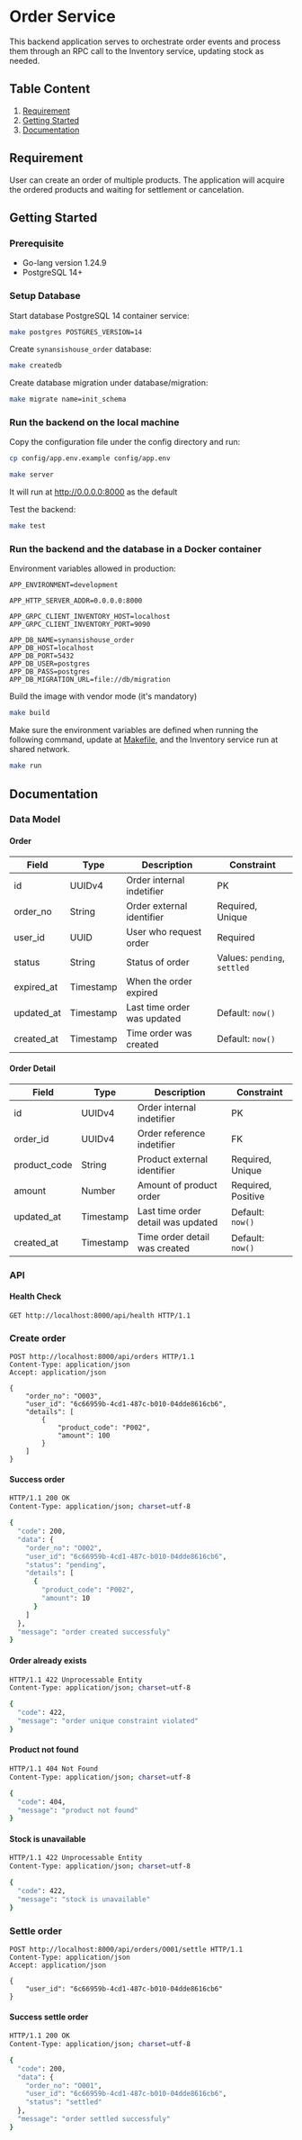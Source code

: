 # Order Service

This backend application serves to orchestrate order events and process them through an RPC call to the Inventory service, updating stock as needed.

## Table Content

1. [Requirement](#requirement)
2. [Getting Started](#getting-started)
3. [Documentation](#documentation)

## Requirement

User can create an order of multiple products. The application will acquire the ordered products and waiting for settlement or cancelation.

## Getting Started

### Prerequisite

- Go-lang version 1.24.9
- PostgreSQL 14+

### Setup Database

Start database PostgreSQL 14 container service:

```bash
make postgres POSTGRES_VERSION=14
```

Create `synansishouse_order` database:

```bash
make createdb
```

Create database migration under database/migration:

```bash
make migrate name=init_schema
```

### Run the backend on the local machine

Copy the configuration file under the config directory and run:

```bash
cp config/app.env.example config/app.env
```

```bash
make server
```

It will run at <http://0.0.0.0:8000> as the default

Test the backend:

```bash
make test
```

### Run the backend and the database in a Docker container

Environment variables allowed in production:

```shell
APP_ENVIRONMENT=development

APP_HTTP_SERVER_ADDR=0.0.0.0:8000

APP_GRPC_CLIENT_INVENTORY_HOST=localhost
APP_GRPC_CLIENT_INVENTORY_PORT=9090

APP_DB_NAME=synansishouse_order
APP_DB_HOST=localhost
APP_DB_PORT=5432
APP_DB_USER=postgres
APP_DB_PASS=postgres
APP_DB_MIGRATION_URL=file://db/migration
```

Build the image with vendor mode (it's mandatory)

```bash
make build
```

Make sure the environment variables are defined when running the following command, update at [Makefile](./Makefile), and the Inventory service run at shared network.

```bash
make run
```

## Documentation

### Data Model

#### Order

| Field | Type | Description | Constraint |
| - | - | - | - |
| id | UUIDv4 | Order internal indetifier | PK |
| order_no | String | Order external identifier | Required, Unique |
| user_id | UUID | User who request order | Required |
| status | String | Status of order | Values: `pending`, `settled` |
| expired_at | Timestamp | When the order expired | |
| updated_at | Timestamp | Last time order was updated | Default: `now()` |
| created_at | Timestamp | Time order was created | Default: `now()` |

#### Order Detail

| Field | Type | Description | Constraint |
| - | - | - | - |
| id | UUIDv4 | Order internal indetifier | PK |
| order_id | UUIDv4 | Order reference indetifier | FK |
| product_code | String | Product external identifier | Required, Unique |
| amount | Number | Amount of product order | Required, Positive |
| updated_at | Timestamp | Last time order detail was updated | Default: `now()` |
| created_at | Timestamp | Time order detail was created | Default: `now()` |

### API

#### Health Check

```http
GET http://localhost:8000/api/health HTTP/1.1
```

### Create order

```http
POST http://localhost:8000/api/orders HTTP/1.1
Content-Type: application/json
Accept: application/json

{
    "order_no": "O003",
    "user_id": "6c66959b-4cd1-487c-b010-04dde8616cb6",
    "details": [
        {
            "product_code": "P002",
            "amount": 100
        }
    ]
}
```

#### Success order

```bash
HTTP/1.1 200 OK
Content-Type: application/json; charset=utf-8

{
  "code": 200,
  "data": {
    "order_no": "O002",
    "user_id": "6c66959b-4cd1-487c-b010-04dde8616cb6",
    "status": "pending",
    "details": [
      {
        "product_code": "P002",
        "amount": 10
      }
    ]
  },
  "message": "order created successfuly"
}
```

#### Order already exists

```bash
HTTP/1.1 422 Unprocessable Entity
Content-Type: application/json; charset=utf-8

{
  "code": 422,
  "message": "order unique constraint violated"
}
```

#### Product not found

```bash
HTTP/1.1 404 Not Found
Content-Type: application/json; charset=utf-8

{
  "code": 404,
  "message": "product not found"
}
```

#### Stock is unavailable

```bash
HTTP/1.1 422 Unprocessable Entity
Content-Type: application/json; charset=utf-8

{
  "code": 422,
  "message": "stock is unavailable"
}
```

### Settle order

```http
POST http://localhost:8000/api/orders/O001/settle HTTP/1.1
Content-Type: application/json
Accept: application/json

{
    "user_id": "6c66959b-4cd1-487c-b010-04dde8616cb6"
}
```

#### Success settle order

```bash
HTTP/1.1 200 OK
Content-Type: application/json; charset=utf-8

{
  "code": 200,
  "data": {
    "order_no": "O001",
    "user_id": "6c66959b-4cd1-487c-b010-04dde8616cb6",
    "status": "settled"
  },
  "message": "order settled successfuly"
}
```
